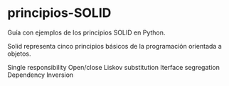 # principios-SOLID
Guía con ejemplos de los principios SOLID en Python.

Solid representa cinco principios básicos de la programación orientada a objetos.

Single responsibility
Open/close
Liskov substitution
Iterface segregation
Dependency Inversion
